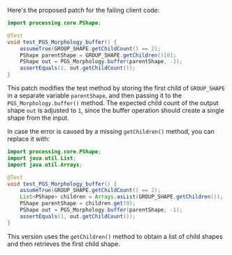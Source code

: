 Here's the proposed patch for the failing client code:

```java
import processing.core.PShape;

@Test
void test_PGS_Morphology_buffer() {
    assumeTrue(GROUP_SHAPE.getChildCount() == 2);
    PShape parentShape = GROUP_SHAPE.getChildren()[0];
    PShape out = PGS_Morphology.buffer(parentShape, -1);
    assertEquals(1, out.getChildCount());
}
```

This patch modifies the test method by storing the first child of `GROUP_SHAPE` in a separate variable `parentShape`, and then passing it to the `PGS_Morphology.buffer()` method. The expected child count of the output shape `out` is adjusted to `1`, since the buffer operation should create a single shape from the input.

In case the error is caused by a missing `getChildren()` method, you can replace it with:

```java
import processing.core.PShape;
import java.util.List;
import java.util.Arrays;

@Test
void test_PGS_Morphology_buffer() {
    assumeTrue(GROUP_SHAPE.getChildCount() == 2);
    List<PShape> children = Arrays.asList(GROUP_SHAPE.getChildren());
    PShape parentShape = children.get(0);
    PShape out = PGS_Morphology.buffer(parentShape, -1);
    assertEquals(1, out.getChildCount());
}
```

This version uses the `getChildren()` method to obtain a list of child shapes and then retrieves the first child shape.